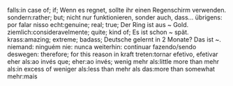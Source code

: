 falls:in case of; if; Wenn es regnet, sollte ihr einen Regenschirm verwenden.
sondern:rather; but; nicht nur funktionieren, sonder auch, dass...
übrigens: por falar nisso
echt:genuine; real; true; Der Ring ist aus ~ Gold.
ziemlich:consideravelmente; quite; kind of; Es ist schon ~ spät.
krass:amazing; extreme; badass; Deutsche gelernt in 2 Monate? Das ist ~.
niemand: ninguém
nie: nunca
weiterhin: continuar fazendo/sendo
deswegen: therefore; for this reason
in kraft treten:tornar efetivo, efetivar
eher als:ao invés que;
eher:ao invés;
wenig mehr als:little more than 
mehr als:in excess of 
weniger als:less than
mehr als das:more than somewhat
mehr:mais
